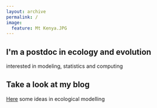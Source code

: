 ```yaml
---
layout: archive
permalink: /
image:
  feature: Mt Kenya.JPG
---
```


<div class="tiles">

<div class="tile">
  <h2 class="post-title">I'm a postdoc in ecology and evolution</h2>
  <p class="post-excerpt">interested in modeling, statistics and computing</p>
</div><!-- /.tile -->

<div class="tile">
  <h2 class="post-title">Take a look at my blog</h2>
  <p class="post-excerpt"><a href="{{site.baseurl}}posts/">Here</a> some ideas in ecological modelling</p>
</div><!-- /.tile -->

